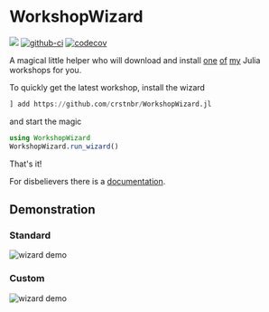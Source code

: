 # WorkshopWizard

[![](https://img.shields.io/badge/docs-dev-blue.svg)](https://crstnbr.github.io/WorkshopWizard.jl/dev)
[![github-ci](https://github.com/crstnbr/WorkshopWizard.jl/workflows/Run%20tests/badge.svg)](https://github.com/crstnbr/WorkshopWizard.jl/actions?query=workflow%3A%22Run+tests%22)
[![codecov][codecov-img]](http://codecov.io/github/crstnbr/WorkshopWizard.jl?branch=master)

[codecov-img]: https://img.shields.io/codecov/c/github/crstnbr/WorkshopWizard.jl/master.svg?label=codecov

A magical little helper who will download and install [one](http://github.com/crstnbr/JuliaWorkshop18) [of](http://github.com/crstnbr/JuliaWorkshop19) [my](http://github.com/crstnbr/JuliaOulu20) Julia workshops for you.

To quickly get the latest workshop, install the wizard

```julia
] add https://github.com/crstnbr/WorkshopWizard.jl
```

and start the magic

```julia
using WorkshopWizard
WorkshopWizard.run_wizard()
```

That's it!

For disbelievers there is a [documentation](https://crstnbr.github.io/WorkshopWizard.jl/dev).

## Demonstration

### Standard

![wizard demo](https://github.com/crstnbr/WorkshopWizard.jl/blob/master/demo/wizard.gif)

### Custom

![wizard demo](https://github.com/crstnbr/WorkshopWizard.jl/blob/master/demo/wizard_detailed.gif)
